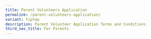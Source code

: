 ```yaml
---
title: Parent Volunteers Application
permalink: /parent-volunteers-application/
variant: tiptap
description: Parent Volunteer Application Terms and Conditions
third_nav_title: For Parents
---
```

